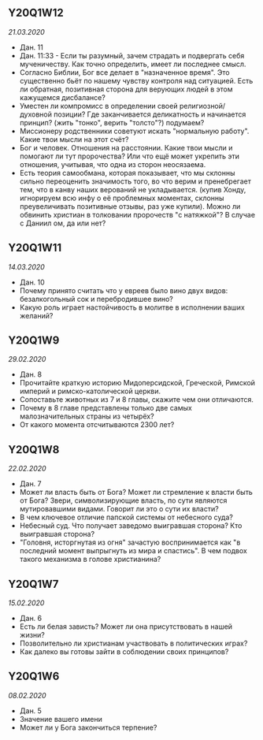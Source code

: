 ## Y20Q1W12
*21.03.2020*
- Дан. 11
- Дан. 11:33 - Если ты разумный, зачем страдать и подвергать себя мученичеству. Как точно определить, имеет ли последнее смысл.
- Согласно Библии, Бог все делает в "назначенное время".  Это существенно бьёт по нашему чувству контроля над ситуацией. Есть ли обратная, позитивная сторона для верующих людей в этом кажущемся дисбалансе?
- Уместен ли компромисс в определении своей религиозной/духовной позиции? Где заканчивается деликатность и начинается принцип? (жить "тонко", верить "толсто"?) подумаем?
- Миссионеру родственники советуют искать "нормальную работу". Какие твои мысли на этот счёт?
- Бог и человек. Отношения на расстоянии. Какие твои мысли и помогают ли тут пророчества? Или что ещё может укрепить эти отношения, учитывая, что одна из сторон неосязаема.
- Есть теория самообмана, которая показывает, что мы склонны сильно переоценить значимость того, во что верим и пренебрегает тем, что в канву наших верований не укладывается. (купив Хонду, игнорируем всю инфу о её проблемных моментах, склонны преувеличивать позитивные отзывы, раз уже купили). Можно ли обвинить христиан в толковании пророчеств "с натяжкой"? В случае с Даниил ом, да или нет?

## Y20Q1W11
*14.03.2020*
- Дан. 10
- Почему принято считать что у евреев было вино двух видов: безалкогольный сок и перебродившее вино?
- Какую роль играет настойчивость в молитве в исполнении ваших желаний?

## Y20Q1W9
*29.02.2020*
- Дан. 8
- Прочитайте краткую историю Мидоперсидской, Греческой, Римской империй и римско-католической церкви.
- Сопоставьте животных из 7 и 8 главы, скажите чем они отличаются.
- Почему в 8 главе представлены только две самых малозначительных страны из четырёх?
- От какого момента отсчитываются 2300 лет?


## Y20Q1W8
*22.02.2020*
- Дан. 7
- Может ли власть быть от Бога?  Может ли стремление к власти быть от Бога? Звери, символизирующие власть, по сути являются мутировавшими видами. Говорит ли это о сути их власти?
- В чем ключевое отличие папской системы от небесного суда?
- Небесный суд. Что получает заведомо выигравшая сторона? Кто выигравшая сторона?
- "Головня, исторгнутая из огня" зачастую воспринимается как "в последний момент выпрыгнуть из мира и спастись". В чем подвох такого механизма в голове христианина?

## Y20Q1W7
*15.02.2020*
- Дан. 6
- Есть ли белая зависть? Может ли она присутствовать в нашей жизни?
- Позволительно ли христианам участвовать в политических играх?
- Как далеко вы готовы зайти в соблюдении своих принципов?

## Y20Q1W6
*08.02.2020*
- Дан. 5
- Значение вашего имени
- Может ли у Бога закончиться терпение?


<style>
  .site-footer {
    visibility: hidden;
  }
</style>
